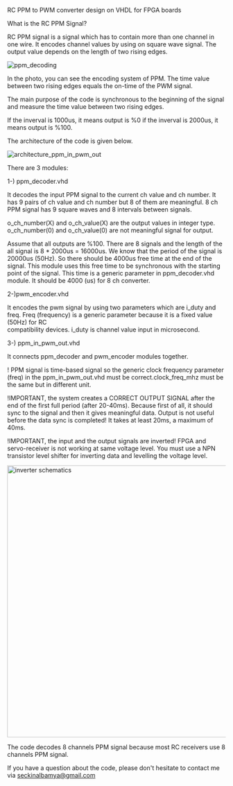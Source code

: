 RC PPM to PWM converter design on VHDL for FPGA boards

What is the RC PPM Signal?

RC PPM signal is a signal which has to contain more than one channel in one wire. It encodes channel values by using on square wave signal. 
The output value depends on the length of two rising edges.

![ppm_decoding](https://user-images.githubusercontent.com/43293467/198899385-43628ed2-1ad2-46ac-addb-31e2c1f7685d.gif)

In the photo, you can see the encoding system of PPM. The time value between two rising edges equals the on-time of the PWM signal.

The main purpose of the code is synchronous to the beginning of the signal and measure the time value between two rising edges.

If the inverval is 1000us, it means output is %0
if the inverval is 2000us, it means output is %100.

The architecture of the code is given below.

![architecture_ppm_in_pwm_out](https://user-images.githubusercontent.com/43293467/198901325-87a2bd80-151b-406e-895b-c0dc654b3206.png)

There are 3 modules:

1-) ppm_decoder.vhd

It decodes the input PPM signal to the current ch value and ch number. It has 9 pairs of ch value and ch number but 8 of them are meaningful. 8 ch PPM signal has 9 square waves and 8 intervals between signals.
  
o_ch_number(X) and o_ch_value(X) are the output values in integer type.
o_ch_number(0) and o_ch_value(0) are not meaningful signal for output.
  
Assume that all outputs are %100. There are 8 signals and the length of the all signal is 8 * 2000us = 16000us.
We know that the period of the signal is 20000us (50Hz). So there should be 4000us free time at the end of the signal. This module uses this free time to be synchronous with the starting point of the signal. This time is a generic parameter in ppm_decoder.vhd module. It should be 4000 (us) for 8 ch converter.

  
2-)pwm_encoder.vhd

It encodes the pwm signal by using two parameters which are i_duty and freq. Freq (frequency) is a generic parameter because it is a fixed value (50Hz) for RC          
compatibility devices. i_duty is channel value input in microsecond.
  
3-) ppm_in_pwm_out.vhd

It connects ppm_decoder and pwm_encoder modules together.

! PPM signal is time-based signal so the generic clock frequency parameter (freq) in the ppm_in_pwm_out.vhd must be correct.clock_freq_mhz must be the same but in different unit.

!IMPORTANT, the system creates a CORRECT OUTPUT SIGNAL after the end of the first full period (after 20-40ms). Because first of all, it should sync to the signal and then it gives meaningful data. Output is not useful before the data sync is completed! It takes at least 20ms, a maximum of 40ms.

!IMPORTANT, the input and the output signals are inverted! FPGA and servo-receiver is not working at same voltage level. You must use a NPN transistor level shifter for inverting data and levelling the voltage level.

<img width="627" alt="inverter schematics" src="https://user-images.githubusercontent.com/43293467/198905626-d1ae251b-6a2f-451c-b838-dbcb7dc80f43.png">


The code decodes 8 channels PPM signal because most RC receivers use 8 channels PPM signal. 

If you have a question about the code, please don't hesitate to contact me via seckinalbamya@gmail.com
